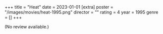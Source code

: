 +++
title = "Heat"
date = 2023-01-01
[extra]
poster = "/images/movies/heat-1995.png"
director = ""
rating = 4
year = 1995
genre = []
+++

(No review available.)
